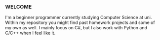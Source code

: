 ### WELCOME

I'm a beginner programmer currently studying Computer Science at uni.
Within my repository you might find past homework projects and some of my own as well.
I mainly focus on C#, but I also work with Python and C/C++ when I feel like it. 

<!---
nowan02/nowan02 is a ✨ special ✨ repository because its `README.md` (this file) appears on your GitHub profile.
You can click the Preview link to take a look at your changes.
--->
